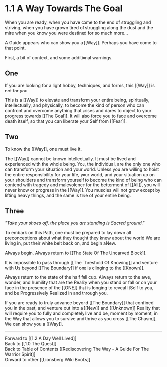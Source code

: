 # 1.1 A Way Towards The Goal

When you are ready, when you have come to the end of struggling and striving, when you have grown tired of struggling along the dust and the mire when you know you were destined for so much more... 

A Guide appears who can show you a [[Way]]. Perhaps you have come to that point. 

First, a bit of context, and some additional warnings. 

## One

If you are looking for a light hobby, techniques, and forms, this [[Way]] is not for you. 

This is a [[Way]] to elevate and transform your entire being, spiritually, intellectually, and physically, to become the kind of person who can confront and overcome anything that arises and dares to object to your progress towards [[The Goal]]. It will also force you to face and overcome death itself, so that you can liberate your Self from [[Fear]]. 

## Two

To know the [[Way]], one must live it. 

The [[Way]] cannot be known intellectually. It must be lived and experienced with the whole being. You, the individual, are the only one who can transform your situation and your world. Unless you are willing to hoist the entire responsibility for your life, your world, and your situation up on your shoulders and transform yourself to become the kind of being who can contend with tragedy and malevolence for the betterment of [[All]], you will never know or progress in  the [[Way]]. You muscles will not grow except by lifting heavy things, and the same is true of your entire being. 

## Three 

*"Take your shoes off, the place you are standing is Sacred ground."*

To embark on this Path, one must be prepared to lay down all preconceptions about what they thought they knew about the world We are living in, put their white belt back on, and begin aNew. 

Always begin. Always return to [[The State Of The Uncarved Block]]. 

It is impossible to pass through [[The Threshold Of Knowing]] and venture with Us beyond [[The Boundary]] if one is clinging to the [[Known]]. 

Always return to the state of the half full cup. Always return to the awe, wonder, and humility that are the Reality when you stand or fall or on your face in the presence of the [[ONE]] that is longing to reveal ItSelf to you, and be Progressively Realized in and through you. 

If you are ready to truly advance beyond [[The Boundary]] that confined you in the past, and venture out into a [[New]] and [[Unknown]] Reality that will require you to fully and completely live and be, moment by moment, in the Way that allows you to survive and thrive as you cross [[The Chasm]], We can show you a [[Way]]. 

____
Forward to [[1.2 A Day Well Lived]]    
Back to [[1.0 The Quest]]  
Back to Table of Contents [[Rediscovering The Way - A Guide For The Warrior Spirit]]  
Onward to other [[Lionsberg Wiki Books]]  


